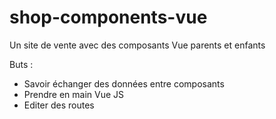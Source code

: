 # shop-components-vue
Un site de vente avec des composants Vue parents et enfants

Buts : 
- Savoir échanger des données entre composants
- Prendre en main Vue JS
- Editer des routes
